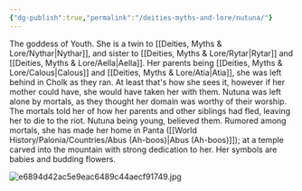 ```yaml
---
{"dg-publish":true,"permalink":"/deities-myths-and-lore/nutuna/"}
---
```



The goddess of Youth. She is a twin to [[Deities, Myths & Lore/Nythar\|Nythar]], and sister to [[Deities, Myths & Lore/Rytar\|Rytar]] and [[Deities, Myths & Lore/Aella\|Aella]]. Her parents being [[Deities, Myths & Lore/Calous\|Calous]] and [[Deities, Myths & Lore/Atia\|Atia]], she was left behind in Cholk as they ran. At least that's how she sees it, however if her mother could have, she would have taken her with them. Nutuna was left alone by mortals, as they thought her domain was worthy of their worship. The mortals told her of how her parents and other siblings had fled, leaving her to die to the riot. Nutuna being young, believed them. Rumored among mortals, she has made her home in Panta ([[World History/Palonia/Countries/Abus (Ah-boos)\|Abus (Ah-boos)]]); at a temple carved into the mountain with strong dedication to her. Her symbols are babies and budding flowers.

![e6894d42ac5e9eac6489c44aecf91749.jpg](/img/user/Images/e6894d42ac5e9eac6489c44aecf91749.jpg)